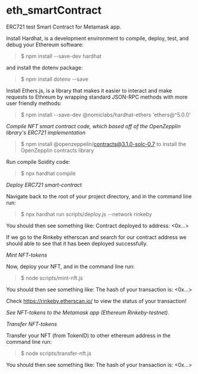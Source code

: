 # eth_smartContract

ERC721 test Smart Contract for Metamask app.

Install Hardhat, is a development environment to compile, deploy, test, and debug your Ethereum software: 

>$ npm install --save-dev hardhat 

and install the dotenv package:

>$ npm install dotenv --save

Install Ethers.js, is a library that makes it easier to interact and make requests to Ethreum by wrapping standard JSON-RPC methods with more user friendly methods:

>$ npm install --save-dev @nomiclabs/hardhat-ethers 'ethers@^5.0.0'

*Compile NFT smart contract code, which based off of the OpenZepplin library's ERC721 implementation*

>$ npm install @openzeppelin/contracts@3.1.0-solc-0.7 to install the OpenZepplin contracts library

Run compile Soidity code:

>$ npx hardhat compile

*Deploy ERC721 smart-contract*

Navigate back to the root of your project directory, and in the command line run:

>$ npx hardhat run scripts/deploy.js --network rinkeby

You should then see something like:
Contract deployed to address: <0x...>

If we go to the Rinkeby etherscan and search for our contract address we should able to see that it has been deployed successfully. 

*Mint NFT-tokens*

Now, deploy your NFT, and in the command line run:

>$ node scripts/mint-nft.js

You should then see something like:
The hash of your transaction is: <0x...>

Check https://rinkeby.etherscan.io/ to view the status of your transaction!

*See NFT-tokens to the Metamask app (Ethereum Rinkeby-testnet).*

*Transfer NFT-tokens*

Transfer your NFT (from TokenID) to other ethereum address in the command line run:

>$ node scripts/transfer-nft.js

You should then see something like:
The hash of your transaction is: <0x...>
